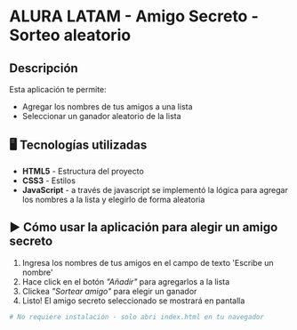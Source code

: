 # ALURA LATAM -  Amigo Secreto - Sorteo aleatorio

## Descripción
Esta aplicación te permite:
- Agregar los nombres de tus amigos a una lista
- Seleccionar un ganador aleatorio de la lista

## 🖥️ Tecnologías utilizadas
- **HTML5** - Estructura del proyecto
- **CSS3** - Estilos 
- **JavaScript** - a través de javascript se implementó la lógica para agregar los nombres a la lista y elegirlo de forma aleatoria

## ▶️ Cómo usar la aplicación para alegir un amigo secreto 
1. Ingresa los nombres de tus amigos en el campo de texto 'Escribe un nombre'
2. Hace click en el botón _"Añadir"_ para agregarlos a la lista
3. Clickea _"Sortear amigo"_ para elegir un ganador
4. Listo! El amigo secreto seleccionado se mostrará en pantalla

```bash
# No requiere instalación - solo abri index.html en tu navegador